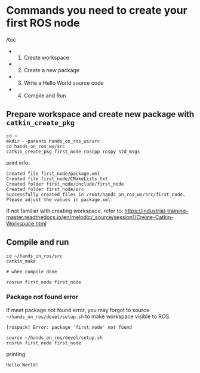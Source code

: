 # Commands you need to create your first ROS node

/toc

- 1. Create workspace
- 2. Create a new package
- 3. Write a Hello World source code
- 4. Compile and Run

## Prepare workspace and create new package with `catkin_create_pkg`

```
cd ~
mkdir --parents hands_on_ros_ws/src
cd hands_on_ros_ws/src
catkin_create_pkg first_node roscpp rospy std_msgs
```
print info:
```
Created file first_node/package.xml
Created file first_node/CMakeLists.txt
Created folder first_node/include/first_node
Created folder first_node/src
Successfully created files in /root/hands_on_ros_ws/src/first_node. Please adjust the values in package.xml.
```
If not familiar with creating workspace, refer to: https://industrial-training-master.readthedocs.io/en/melodic/_source/session1/Create-Catkin-Workspace.html

## Compile and run
```
cd ~/hands_on_ros/src
catkin_make

# when compile done

rosrun first_node first_node
```
### Package not found error

If meet package not found error, you may forgot to source `~/hands_on_ros/devel/setup.sh` to make workspace visible to ROS.
```
[rospack] Error: package 'first_node' not found
```

```
source ~/hands_on_ros/devel/setup.sh
rosrun first_node first_node
```

printing
```
Hello World!
```
